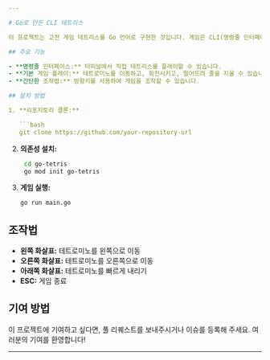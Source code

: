```yaml
---

# Go로 만든 CLI 테트리스

이 프로젝트는 고전 게임 테트리스를 Go 언어로 구현한 것입니다. 게임은 CLI(명령줄 인터페이스) 환경에서 실행되며, 텍스트 기반의 간단한 게임 플레이를 제공합니다.

## 주요 기능

- **명령줄 인터페이스:** 터미널에서 직접 테트리스를 플레이할 수 있습니다.
- **기본 게임 플레이:** 테트로미노를 이동하고, 회전시키고, 떨어뜨려 줄을 지울 수 있습니다.
- **간단한 조작법:** 방향키를 사용하여 게임을 조작할 수 있습니다.

## 설치 방법

1. **리포지토리 클론:**

   ```bash
   git clone https://github.com/your-repository-url
   ```

2. **의존성 설치:**

   ```bash
    cd go-tetris
    go mod init go-tetris

   ```

3. **게임 실행:**

   ```bash
   go run main.go
   ```

## 조작법

- **왼쪽 화살표:** 테트로미노를 왼쪽으로 이동
- **오른쪽 화살표:** 테트로미노를 오른쪽으로 이동
- **아래쪽 화살표:** 테트로미노를 빠르게 내리기
- **ESC:** 게임 종료

## 기여 방법

이 프로젝트에 기여하고 싶다면, 풀 리퀘스트를 보내주시거나 이슈를 등록해 주세요. 여러분의 기여를 환영합니다!

---
```

